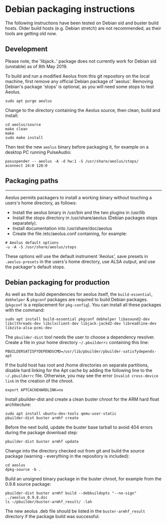 # Debian packaging instructions

The following instructions have been tested on Debian sid
and buster build hosts. Older build hosts (e.g. Debian
stretch) are not recommended, as their tools are getting
old now.

## Development

Please note, the 'libjack..' package does not currently
work for Debian sid (unstable) as of 8th May 2019.

To build and run a modified Aeolus from this git repository
on the local machine, first remove any official Debian
package of 'aeolus'. Removing Debian's package 'stops' is
optional, as you will need some stops to test Aeolus.
```
sudo apt purge aeolus
```

Change to the directory containing the Aeolus source, then
clean, build and install:
```
cd aeolus/source
make clean
make
sudo make install
```

Then test the new `aeolus` binary before packaging it, for
example on a desktop PC running PulseAudio:
```
pasuspender -- aeolus -A -d hw:1 -S /usr/share/aeolus/stops/
aconnect 24:0 128:0
```

## Packaging paths
------------------

Aeolus permits packagers to install a working binary without
touching a users's home directory, as follows:

*  Install the aeolus binary in /usr/bin and the two plugins in /usr/lib
*  Install the stops directory in /usr/share/aeolus (Debian packages stops separately).
*  Install documentation into /usr/share/doc/aeolus
*  Create the file /etc/aeolus.conf containing, for example:

```
# Aeolus default options
-u -A -S /usr/share/aeolus/stops
```

These options will use the default instrument 'Aeolus', save
presets in `.aeolus-presets` in the users's home directory,
use ALSA output, and use the packager's default stops.

## Debian packaging for production

As well as the build dependencies for aeolus itself, the
`build-essential`, `debhelper` & `pkgconf` packages are
required to build Debian packages. (`pkgconf` is a
replacement for `pkg-config`). You can install all these
packages with the command:
```
sudo apt install build-essential pkgconf debhelper libasound2-dev libclthreads-dev libclxclient-dev libjack-jackd2-dev libreadline-dev libzita-alsa-pcmi-dev
```

The `pbuilder-dist` tool needs the user to choose a
dependency resolver. Create a file in your home directory
`~/.pbuilderrc` containing this line:
```
PBUILDERSATISFYDEPENDSCMD=/usr/lib/pbuilder/pbuilder-satisfydepends-apt
```

If the build host has root and /home directories on separate
partitions, disable hard linking for the Apt cache by adding
the following line to the `~/.pbuilderrc` file. Otherwise,
you may see the error `Invalid cross-device link` in the
creation of the chroot.
```
export APTCACHEHARDLINK=no
```

Install pbuilder-dist and create a clean buster chroot for
the ARM hard float architecture:
```
sudo apt install ubuntu-dev-tools qemu-user-static
pbuilder-dist buster armhf create
```

Before the next build, update the buster base tarball to
avoid 404 errors during the package download step:
```
pbuilder-dist buster armhf update
```

Change into the directory checked out from git and build
the source package (warning - everything in the repository
is included):
```
cd aeolus
dpkg-source -b .
```

Build an unsigned binary package in the buster chroot, for
example from the 0.9.8 source package:
```
pbuilder-dist buster armhf build --debbuildopts "--no-sign" ../aeolus_0.9.8.dsc
ls ~/pbuilder/buster-armhf_result/ -lah
```

The new aeolus .deb file should be listed in the
`buster-armhf_result` directory if the package build was
successful.

